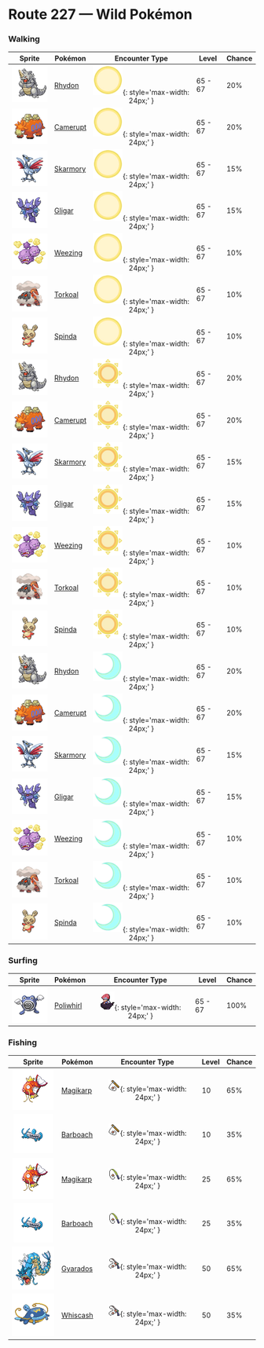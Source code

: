 # Route 227 — Wild Pokémon

### Walking

| Sprite | Pokémon | Encounter Type | Level | Chance |
|:------:|---------|:--------------:|-------|--------|
| ![Rhydon](../../assets/sprites/rhydon/front.gif "Rhydon: Standing on its hind legs freed its forelegs and made it smarter. It is very forgetful, however.") | [Rhydon](../../pokemon/rhydon.md/) | ![Morning](../../assets/encounter_types/morning.png "Morning"){: style='max-width: 24px;' } | 65 - 67 | 20% |
| ![Camerupt](../../assets/sprites/camerupt/front.gif "Camerupt: It has volcanoes on its back. If magma builds up in its body, it shudders, then erupts violently.") | [Camerupt](../../pokemon/camerupt.md/) | ![Morning](../../assets/encounter_types/morning.png "Morning"){: style='max-width: 24px;' } | 65 - 67 | 20% |
| ![Skarmory](../../assets/sprites/skarmory/front.gif "Skarmory: Despite being clad entirely in iron-hard armor, it flies at speeds over 180 mph.") | [Skarmory](../../pokemon/skarmory.md/) | ![Morning](../../assets/encounter_types/morning.png "Morning"){: style='max-width: 24px;' } | 65 - 67 | 15% |
| ![Gligar](../../assets/sprites/gligar/front.gif "Gligar: It glides as if sliding. It startles foes by clamping on to their faces, then jabs with its poison stinger.") | [Gligar](../../pokemon/gligar.md/) | ![Morning](../../assets/encounter_types/morning.png "Morning"){: style='max-width: 24px;' } | 65 - 67 | 15% |
| ![Weezing](../../assets/sprites/weezing/front.gif "Weezing: It grows by feeding on gases released by garbage. Though very rare, triplets have been found.") | [Weezing](../../pokemon/weezing.md/) | ![Morning](../../assets/encounter_types/morning.png "Morning"){: style='max-width: 24px;' } | 65 - 67 | 10% |
| ![Torkoal](../../assets/sprites/torkoal/front.gif "Torkoal: It burns coal inside its shell for energy. It blows out black soot if it is endangered.") | [Torkoal](../../pokemon/torkoal.md/) | ![Morning](../../assets/encounter_types/morning.png "Morning"){: style='max-width: 24px;' } | 65 - 67 | 10% |
| ![Spinda](../../assets/sprites/spinda/front.gif "Spinda: No two SPINDA have the same pattern of spots. Its tottering step fouls the aim of foes.") | [Spinda](../../pokemon/spinda.md/) | ![Morning](../../assets/encounter_types/morning.png "Morning"){: style='max-width: 24px;' } | 65 - 67 | 10% |
| ![Rhydon](../../assets/sprites/rhydon/front.gif "Rhydon: Standing on its hind legs freed its forelegs and made it smarter. It is very forgetful, however.") | [Rhydon](../../pokemon/rhydon.md/) | ![Day](../../assets/encounter_types/day.png "Day"){: style='max-width: 24px;' } | 65 - 67 | 20% |
| ![Camerupt](../../assets/sprites/camerupt/front.gif "Camerupt: It has volcanoes on its back. If magma builds up in its body, it shudders, then erupts violently.") | [Camerupt](../../pokemon/camerupt.md/) | ![Day](../../assets/encounter_types/day.png "Day"){: style='max-width: 24px;' } | 65 - 67 | 20% |
| ![Skarmory](../../assets/sprites/skarmory/front.gif "Skarmory: Despite being clad entirely in iron-hard armor, it flies at speeds over 180 mph.") | [Skarmory](../../pokemon/skarmory.md/) | ![Day](../../assets/encounter_types/day.png "Day"){: style='max-width: 24px;' } | 65 - 67 | 15% |
| ![Gligar](../../assets/sprites/gligar/front.gif "Gligar: It glides as if sliding. It startles foes by clamping on to their faces, then jabs with its poison stinger.") | [Gligar](../../pokemon/gligar.md/) | ![Day](../../assets/encounter_types/day.png "Day"){: style='max-width: 24px;' } | 65 - 67 | 15% |
| ![Weezing](../../assets/sprites/weezing/front.gif "Weezing: It grows by feeding on gases released by garbage. Though very rare, triplets have been found.") | [Weezing](../../pokemon/weezing.md/) | ![Day](../../assets/encounter_types/day.png "Day"){: style='max-width: 24px;' } | 65 - 67 | 10% |
| ![Torkoal](../../assets/sprites/torkoal/front.gif "Torkoal: It burns coal inside its shell for energy. It blows out black soot if it is endangered.") | [Torkoal](../../pokemon/torkoal.md/) | ![Day](../../assets/encounter_types/day.png "Day"){: style='max-width: 24px;' } | 65 - 67 | 10% |
| ![Spinda](../../assets/sprites/spinda/front.gif "Spinda: No two SPINDA have the same pattern of spots. Its tottering step fouls the aim of foes.") | [Spinda](../../pokemon/spinda.md/) | ![Day](../../assets/encounter_types/day.png "Day"){: style='max-width: 24px;' } | 65 - 67 | 10% |
| ![Rhydon](../../assets/sprites/rhydon/front.gif "Rhydon: Standing on its hind legs freed its forelegs and made it smarter. It is very forgetful, however.") | [Rhydon](../../pokemon/rhydon.md/) | ![Night](../../assets/encounter_types/night.png "Night"){: style='max-width: 24px;' } | 65 - 67 | 20% |
| ![Camerupt](../../assets/sprites/camerupt/front.gif "Camerupt: It has volcanoes on its back. If magma builds up in its body, it shudders, then erupts violently.") | [Camerupt](../../pokemon/camerupt.md/) | ![Night](../../assets/encounter_types/night.png "Night"){: style='max-width: 24px;' } | 65 - 67 | 20% |
| ![Skarmory](../../assets/sprites/skarmory/front.gif "Skarmory: Despite being clad entirely in iron-hard armor, it flies at speeds over 180 mph.") | [Skarmory](../../pokemon/skarmory.md/) | ![Night](../../assets/encounter_types/night.png "Night"){: style='max-width: 24px;' } | 65 - 67 | 15% |
| ![Gligar](../../assets/sprites/gligar/front.gif "Gligar: It glides as if sliding. It startles foes by clamping on to their faces, then jabs with its poison stinger.") | [Gligar](../../pokemon/gligar.md/) | ![Night](../../assets/encounter_types/night.png "Night"){: style='max-width: 24px;' } | 65 - 67 | 15% |
| ![Weezing](../../assets/sprites/weezing/front.gif "Weezing: It grows by feeding on gases released by garbage. Though very rare, triplets have been found.") | [Weezing](../../pokemon/weezing.md/) | ![Night](../../assets/encounter_types/night.png "Night"){: style='max-width: 24px;' } | 65 - 67 | 10% |
| ![Torkoal](../../assets/sprites/torkoal/front.gif "Torkoal: It burns coal inside its shell for energy. It blows out black soot if it is endangered.") | [Torkoal](../../pokemon/torkoal.md/) | ![Night](../../assets/encounter_types/night.png "Night"){: style='max-width: 24px;' } | 65 - 67 | 10% |
| ![Spinda](../../assets/sprites/spinda/front.gif "Spinda: No two SPINDA have the same pattern of spots. Its tottering step fouls the aim of foes.") | [Spinda](../../pokemon/spinda.md/) | ![Night](../../assets/encounter_types/night.png "Night"){: style='max-width: 24px;' } | 65 - 67 | 10% |

### Surfing

| Sprite | Pokémon | Encounter Type | Level | Chance |
|:------:|---------|:--------------:|-------|--------|
| ![Poliwhirl](../../assets/sprites/poliwhirl/front.gif "Poliwhirl: The spiral pattern on its belly subtly undulates. Staring at it gradually causes drowsiness.") | [Poliwhirl](../../pokemon/poliwhirl.md/) | ![Surf](../../assets/encounter_types/surf.png "Surf"){: style='max-width: 24px;' } | 65 - 67 | 100% |

### Fishing

| Sprite | Pokémon | Encounter Type | Level | Chance |
|:------:|---------|:--------------:|-------|--------|
| ![Magikarp](../../assets/sprites/magikarp/front.gif "Magikarp: A MAGIKARP living for many years can leap a mountain using Splash. The move remains useless, though.") | [Magikarp](../../pokemon/magikarp.md/) | ![Old Rod](../../assets/encounter_types/old_rod.png "Old Rod"){: style='max-width: 24px;' } | 10 | 65% |
| ![Barboach](../../assets/sprites/barboach/front.gif "Barboach: Its slimy body is hard to grasp. In one region, it is said to have been born from hardened mud.") | [Barboach](../../pokemon/barboach.md/) | ![Old Rod](../../assets/encounter_types/old_rod.png "Old Rod"){: style='max-width: 24px;' } | 10 | 35% |
| ![Magikarp](../../assets/sprites/magikarp/front.gif "Magikarp: A MAGIKARP living for many years can leap a mountain using Splash. The move remains useless, though.") | [Magikarp](../../pokemon/magikarp.md/) | ![Good Rod](../../assets/encounter_types/good_rod.png "Good Rod"){: style='max-width: 24px;' } | 25 | 65% |
| ![Barboach](../../assets/sprites/barboach/front.gif "Barboach: Its slimy body is hard to grasp. In one region, it is said to have been born from hardened mud.") | [Barboach](../../pokemon/barboach.md/) | ![Good Rod](../../assets/encounter_types/good_rod.png "Good Rod"){: style='max-width: 24px;' } | 25 | 35% |
| ![Gyarados](../../assets/sprites/gyarados/front.gif "Gyarados: Once it begins to rampage, a GYARADOS will burn everything down, even in a harsh storm.") | [Gyarados](../../pokemon/gyarados.md/) | ![Super Rod](../../assets/encounter_types/super_rod.png "Super Rod"){: style='max-width: 24px;' } | 50 | 65% |
| ![Whiscash](../../assets/sprites/whiscash/front.gif "Whiscash: It is extremely protective of its territory. If any foe approaches, it attacks using vicious tremors.") | [Whiscash](../../pokemon/whiscash.md/) | ![Super Rod](../../assets/encounter_types/super_rod.png "Super Rod"){: style='max-width: 24px;' } | 50 | 35% |

